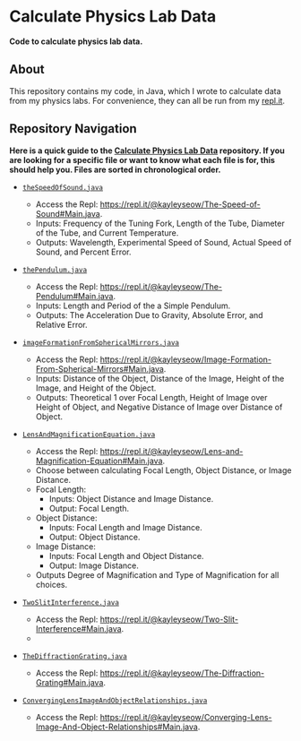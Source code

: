 # Calculate Physics Lab Data
**Code to calculate physics lab data.**  

## About    
This repository contains my code, in Java, which I wrote to calculate data from my physics labs. For convenience, they can all be run from my [repl.it](https://repl.it/@kayleyseow).  

## Repository Navigation  
**Here is a quick guide to the [Calculate Physics Lab Data](https://github.com/kayleyseow/Calculate-Physics-Lab-Data) repository. If you are looking for a specific file or want to know what each file is for, this should help you. Files are sorted in chronological order.**  
- [```theSpeedOfSound.java```](https://github.com/kayleyseow/Calculate-Physics-Lab-Data/blob/master/theSpeedOfSound.java)
  - Access the Repl: https://repl.it/@kayleyseow/The-Speed-of-Sound#Main.java.
  - Inputs: Frequency of the Tuning Fork, Length of the Tube, Diameter of the Tube, and Current Temperature.
  - Outputs: Wavelength, Experimental Speed of Sound, Actual Speed of Sound, and Percent Error.
- [```thePendulum.java```](https://github.com/kayleyseow/Calculate-Physics-Lab-Data/blob/master/thePendulum.java)
  - Access the Repl: https://repl.it/@kayleyseow/The-Pendulum#Main.java.
  - Inputs: Length and Period of the a Simple Pendulum.
  - Outputs: The Acceleration Due to Gravity, Absolute Error, and Relative Error.
- [```imageFormationFromSphericalMirrors.java```](https://github.com/kayleyseow/Calculate-Physics-Lab-Data/blob/master/imageFormationFromSphericalMirrors.java)
  - Access the Repl: https://repl.it/@kayleyseow/Image-Formation-From-Spherical-Mirrors#Main.java.
  - Inputs: Distance of the Object, Distance of the Image, Height of the Image, and Height of the Object.
  - Outputs: Theoretical 1 over Focal Length, Height of Image over Height of Object, and Negative Distance of Image over Distance of Object.
- [```LensAndMagnificationEquation.java```](https://github.com/kayleyseow/Calculate-Physics-Lab-Data/blob/master/LensAndMagnificationEquation.java)
  - Access the Repl: https://repl.it/@kayleyseow/Lens-and-Magnification-Equation#Main.java.
  - Choose between calculating Focal Length, Object Distance, or Image Distance.
  - Focal Length:
    - Inputs: Object Distance and Image Distance.
    - Output: Focal Length.
  - Object Distance:
    - Inputs: Focal Length and Image Distance.
    - Output: Object Distance.
  - Image Distance:
    - Inputs: Focal Length and Object Distance.
    - Output: Image Distance.
  - Outputs Degree of Magnification and Type of Magnification for all choices.  
- [```TwoSlitInterference.java```](https://github.com/kayleyseow/Calculate-Physics-Lab-Data/blob/master/TwoSlitInterference.java)
  - Access the Repl: https://repl.it/@kayleyseow/Two-Slit-Interference#Main.java.
  - 
- [```TheDiffractionGrating.java```](https://github.com/kayleyseow/Calculate-Physics-Lab-Data/blob/master/TheDiffractionGrating.java)
  - Access the Repl: https://repl.it/@kayleyseow/The-Diffraction-Grating#Main.java.
  
- [```ConvergingLensImageAndObjectRelationships.java```](https://github.com/kayleyseow/Calculate-Physics-Lab-Data/blob/master/ConvergingLensImageAndObjectRelationships.java)
  - Access the Repl: https://repl.it/@kayleyseow/Converging-Lens-Image-And-Object-Relationships#Main.java.
